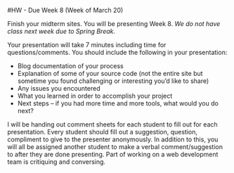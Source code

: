 #HW - Due Week 8 (Week of March 20)

Finish your midterm sites. You will be presenting Week 8. *We do not have class next week due to Spring Break.*

Your presentation will take 7 minutes including time for questions/comments. You should include the following in your presentation:

* Blog documentation of your process
* Explanation of some of your source code (not the entire site but sometime you found challenging or interesting you’d like to share)
* Any issues you encountered
* What you learned in order to accomplish your project
* Next steps –  if you had more time and more tools, what would you do next?

I will be handing out comment sheets for each student to fill out for each presentation. Every student should fill out a suggestion, question, compliment to give to the presenter anonymously. In addition to this, you will all be assigned another student to make a verbal comment/suggestion to after they are done presenting. Part of working on a web development team is critiquing and conversing.